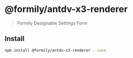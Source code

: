 # @formily/antdv-x3-renderer

> Formily Designable Settings Form

## Install

```bash
npm install @formily/antdv-x3-renderer --save
```
